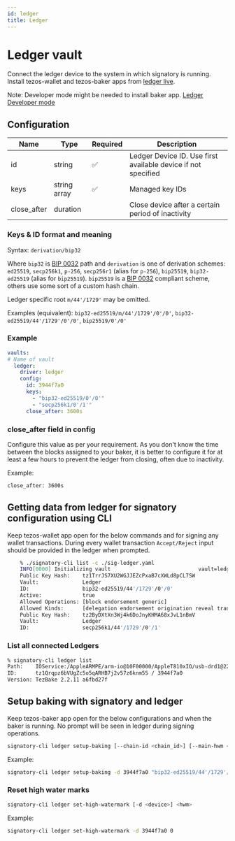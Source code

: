```yaml
---
id: ledger
title: Ledger
---
```


# Ledger vault

Connect the ledger device to the system in which signatory is running.
Install tezos-wallet and tezos-baker apps from [ledger live](https://www.ledger.com/ledger-live/download).

Note: Developer mode might be needed to install baker app.
[Ledger Developer mode](https://developers.ledger.com/docs/live-app/developer-mode/#:~:text=To%20activate%20the%20Developer%20mode,Live%20version%202.32%20and%20above.)

## Configuration

| Name        | Type         | Required | Description                                                   |
|-------------|--------------|----------|---------------------------------------------------------------|
| id          | string       |     ✅    | Ledger Device ID. Use first available device if not specified |
| keys        | string array |     ✅    | Managed key IDs                                               |
| close_after | duration     |          | Close device after a certain period of inactivity             |

### Keys & ID format and meaning

Syntax: `derivation/bip32`

Where `bip32` is [BIP 0032](https://en.bitcoin.it/wiki/BIP_0032) path and
`derivation` is one of derivation schemes: `ed25519`, `secp256k1`, `p-256`,
`secp256r1` (alias for `p-256`), `bip25519`, `bip32-ed25519` (alias for
`bip25519`). `bip25519` is a [BIP 0032](https://en.bitcoin.it/wiki/BIP_0032)
compliant scheme, others use some sort of a custom hash chain.

Ledger specific root `m/44'/1729'` may be omitted.

Examples (equivalent): `bip32-ed25519/m/44'/1729'/0'/0'`,
`bip32-ed25519/44'/1729'/0'/0'`, `bip25519/0'/0'`

### Example

```yaml
vaults:
# Name of vault
  ledger:
    driver: ledger
    config:
      id: 3944f7a0
      keys:
        - "bip32-ed25519/0'/0'"
        - "secp256k1/0'/1'"
      close_after: 3600s
```

### **close_after field in config**

Configure this value as per your requirement. As you don't know the time between the blocks assigned to your baker, it is better to configure it for at least a few hours to prevent the ledger from closing, often due to inactivity.

Example:

```sh
close_after: 3600s
```

## Getting data from ledger for signatory configuration using CLI

Keep tezos-wallet app open for the below commands and for signing any wallet transactions.
During every wallet transaction `Accept/Reject` input should be provided in the ledger when prompted.

```sh
    % ./signatory-cli list -c ./sig-ledger.yaml 
    INFO[0000] Initializing vault                            vault=ledger vault_name=ledger
    Public Key Hash:    tz1TrrJS7XU2WGJJEZcPxaB7cXWLd8pCL7SW
    Vault:              Ledger
    ID:                 bip32-ed25519/44'/1729'/0'/0'
    Active:             true
    Allowed Operations: [block endorsement generic]
    Allowed Kinds:      [delegation endorsement origination reveal transaction]
    Public Key Hash:    tz2ByDXtXn3Wj4k6DoJnyKHMA68xJvL1nBmV
    Vault:              Ledger
    ID:                 secp256k1/44'/1729'/0'/1'
```

### List all connected Ledgers

```sh
% signatory-cli ledger list
Path:    IOService:/AppleARMPE/arm-io@10F00000/AppleT810xIO/usb-drd1@2280000/AppleT8103USBXHCI@01000000/usb-drd1-port-hs@01100000/USB2.1 Hub@01100000/AppleUSB20Hub@01100000/AppleUSB20HubPort@01130000/Nano S@01130000/Nano S@0/AppleUserUSBHostHIDDevice
ID:      tz1Qrqpz6bVUgZc5o5qARHB7j2v57z6knm55 / 3944f7a0
Version: TezBake 2.2.11 a6fbd27f
```

## Setup baking with signatory and ledger

Keep tezos-baker app open for the below configurations and when the baker is running.
No prompt will be seen in ledger during signing operations.

```sh
signatory-cli ledger setup-baking [--chain-id <chain_id>] [--main-hwm <hwm>] [--test-hwm <hwm>] [-d <device>] <path>
```

Example:

```sh
signatory-cli ledger setup-baking -d 3944f7a0 "bip32-ed25519/44'/1729'/0'/0'"
```

### Reset high water marks

```sh
signatory-cli ledger set-high-watermark [-d <device>] <hwm>
```

Example:

```sh
signatory-cli ledger set-high-watermark -d 3944f7a0 0
```
